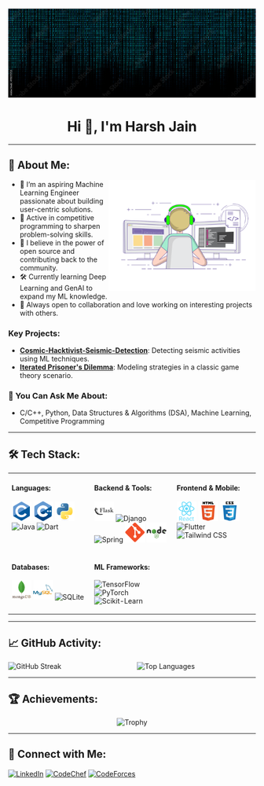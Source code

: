 <p align="center">
  <img src="https://github.com/Dark-Knight499/Dark-Knight499/blob/main/banner.jpg" alt="Banner" />
</p>

<h1 align="center">Hi 👋, I'm Harsh Jain</h1>

---

## 🚀 About Me:

<img align="right" alt="Coding" width="300" src="https://github.com/Dark-Knight499/Dark-Knight499/blob/main/readme_gif.gif">

- 🌱 I’m an aspiring Machine Learning Engineer passionate about building user-centric solutions.
- 🔭 Active in competitive programming to sharpen problem-solving skills.
- 🎯 I believe in the power of open source and contributing back to the community.
- 🛠️ Currently learning Deep Learning and GenAI to expand my ML knowledge.
- 👯 Always open to collaboration and love working on interesting projects with others.

### Key Projects:
- [**Cosmic-Hacktivist-Seismic-Detection**](https://github.com/Dark-Knight499/Cosmic-Hacktivist-Seismic-Detection): Detecting seismic activities using ML techniques.
- [**Iterated Prisoner's Dilemma**](https://github.com/Dark-Knight499/Iterated-Prisoner-s-Dilemma-): Modeling strategies in a classic game theory scenario.

### 💬 You Can Ask Me About:
- C/C++, Python, Data Structures & Algorithms (DSA), Machine Learning, Competitive Programming

---

## 🛠️ Tech Stack:

<table>
<tr>
  <td valign="top" width="33%">
    <h4>Languages:</h4>
    <p>
      <img src="https://raw.githubusercontent.com/devicons/devicon/master/icons/c/c-original.svg" alt="C" width="40" height="40"/>
      <img src="https://raw.githubusercontent.com/devicons/devicon/master/icons/cplusplus/cplusplus-original.svg" alt="C++" width="40" height="40"/>
      <img src="https://raw.githubusercontent.com/devicons/devicon/master/icons/python/python-original.svg" alt="Python" width="40" height="40"/>
      <img src="https://www.vectorlogo.zone/logos/java/java-icon.svg" alt="Java" width="40" height="40"/>
      <img src="https://www.vectorlogo.zone/logos/dartlang/dartlang-icon.svg" alt="Dart" width="40" height="40"/>
    </p>
  </td>
  <td valign="top" width="33%">
    <h4>Backend & Tools:</h4>
    <p>
      <img src="https://raw.githubusercontent.com/devicons/devicon/master/icons/flask/flask-original-wordmark.svg" alt="Flask" width="40" height="40"/>
      <img src="https://cdn.worldvectorlogo.com/logos/django.svg" alt="Django" width="40" height="40"/>
      <img src="https://www.vectorlogo.zone/logos/springio/springio-icon.svg" alt="Spring" width="40" height="40"/>
      <img src="https://raw.githubusercontent.com/devicons/devicon/master/icons/git/git-original.svg" alt="Git" width="40" height="40"/>
      <img src="https://raw.githubusercontent.com/devicons/devicon/master/icons/nodejs/nodejs-original-wordmark.svg" alt="Node.js" width="40" height="40"/>
    </p>
  </td>
  <td valign="top" width="33%">
    <h4>Frontend & Mobile:</h4>
    <p>
      <img src="https://raw.githubusercontent.com/devicons/devicon/master/icons/react/react-original-wordmark.svg" alt="React" width="40" height="40"/>
      <img src="https://raw.githubusercontent.com/devicons/devicon/master/icons/html5/html5-original-wordmark.svg" alt="HTML" width="40" height="40"/>
      <img src="https://raw.githubusercontent.com/devicons/devicon/master/icons/css3/css3-original-wordmark.svg" alt="CSS" width="40" height="40"/>
      <img src="https://www.vectorlogo.zone/logos/flutterio/flutterio-icon.svg" alt="Flutter" width="40" height="40"/>
      <img src="https://www.vectorlogo.zone/logos/tailwindcss/tailwindcss-icon.svg" alt="Tailwind CSS" width="40" height="40"/>
    </p>
  </td>
</tr>
<tr>
  <td valign="top" width="33%">
    <h4>Databases:</h4>
    <p>
      <img src="https://raw.githubusercontent.com/devicons/devicon/master/icons/mongodb/mongodb-original-wordmark.svg" alt="MongoDB" width="40" height="40"/>
      <img src="https://raw.githubusercontent.com/devicons/devicon/master/icons/mysql/mysql-original-wordmark.svg" alt="MySQL" width="40" height="40"/>
      <img src="https://www.vectorlogo.zone/logos/sqlite/sqlite-icon.svg" alt="SQLite" width="40" height="40"/>
    </p>
  </td>
  <td valign="top" width="33%">
    <h4>ML Frameworks:</h4>
    <p>
      <img src="https://www.vectorlogo.zone/logos/tensorflow/tensorflow-icon.svg" alt="TensorFlow" width="40" height="40"/>
      <img src="https://www.vectorlogo.zone/logos/pytorch/pytorch-icon.svg" alt="PyTorch" width="40" height="40"/>
      <img src="https://upload.wikimedia.org/wikipedia/commons/0/05/Scikit_learn_logo_small.svg" alt="Scikit-Learn" width="40" height="40"/>
    </p>
  </td>
</tr>
</table>

---

## 📈 GitHub Activity:

<p>
  <img align="left" src="https://github-readme-streak-stats.herokuapp.com/?user=Dark-Knight499&theme=radical" alt="GitHub Streak" width="48%"/>
  <img align="right" src="https://github-readme-stats.vercel.app/api/top-langs?username=Dark-Knight499&show_icons=true&locale=en&layout=compact&theme=radical" alt="Top Languages" width="48%"/>
</p>
<br/>

---

## 🏆 Achievements:

<p align="center">
  <img src="https://github-profile-trophy.vercel.app/?username=Dark-Knight499&theme=onedark" alt="Trophy" />
</p>

---

## 🤝 Connect with Me:

<p align="left">
  <a href="https://linkedin.com/in/harsh-jain-82243128b" target="blank"><img align="center" src="https://raw.githubusercontent.com/rahuldkjain/github-profile-readme-generator/master/src/images/icons/Social/linked-in-alt.svg" alt="LinkedIn" height="30" width="40" /></a>
  <a href="https://www.codechef.com/users/darkknight_03" target="blank"><img align="center" src="https://cdn.jsdelivr.net/npm/simple-icons@3.1.0/icons/codechef.svg" alt="CodeChef" height="30" width="40" /></a>
  <a href="https://codeforces.com/profile/harshrajivjain10" target="blank"><img align="center" src="https://raw.githubusercontent.com/rahuldkjain/github-profile-readme-generator/master/src/images/icons/Social/codeforces.svg" alt="CodeForces" height="30" width="40" /></a>
</p>
